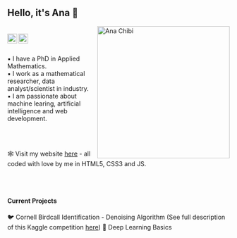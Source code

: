 ## Hello, it's Ana 🖤
<img align="right" alt="Ana Chibi" width="300px" src="https://lh3.googleusercontent.com/76yNTBs2ffLtN4lhVJIRwk_GHYg38Is2jCymnzcYsMT_JLvPCXXEUy_RThoe5eGEoVmoTYMvH6vhspptkyr9xe07n5r1zllraksDCdcoNgxg09mzAyGmB8Dya9gXsZEqbAfs7fHGZLV33a1VEwApgAiXfX9VZtvqIn_47D6IbU-Juy4wGjg3AG1LpHYSAcdIcvL5cQbr-dph8NlNazpoYxsm3dVdC5d0o-vOO_lsXH2Ic3E7g9otZMZDf12E2XNcIw6yyiN3mBy4AWzZZMj_DVoyXUP0tHCz26QFzhMZusA16wNxJCgBik-Ne3ic5QP4vDcRgXn6yhIu2q-IA0Vinafwq_8QXU651qY3ZNp6rojWB33A7zg6FUaQbMuP-ElaknHcDUPePk1a-6tbSibu7faAWJtCF-5LfH-yJCnxere8Vnk8ESm-zyMftPntIalKvEoVEjLbCoxnP8SIioDGie4Pv7BF0HYHRLTqAeGaIPf4w3aVPqvdYHkydfICKWRvTbJ2cy5vyR_ScO59WID-e0GQ7MfAI1PpLDu2_J15JMAQrmyT2ufu4a-qCd6endOyhBaY0LwsEpJE6Yboo_4MDlvyJXPBgbm3uRF80oZG-2LiQla7mtsAZHWRjfHb8a--KF61KmwkgCu7jT5_TBdH8acuGsBIhgLiA3iUucTyWdCtriV39uZ2tdS88uMQsQ8=w602-h909-no?authuser=0" />
<br />
<a href="https://www.linkedin.com/in/ana-rojo-echeburua/">
  <img align="left" alt="Ana's LinkdeIn" width="22px" src="https://cdn.jsdelivr.net/npm/simple-icons@v3/icons/linkedin.svg" />
</a>
<a href="https://twitter.com/arojomaths">
  <img align="left" alt="Ana's Twitter" width="22px" src="https://cdn.jsdelivr.net/npm/simple-icons@v3/icons/twitter.svg" />
</a>
<br />
<br />

▪️ I have a PhD in Applied Mathematics.<br />
▪️ I work as a mathematical researcher, data analyst/scientist in industry.<br />
▪️ I am passionate about machine learing, artificial intelligence and web development.<br />

<br />
<br />

🕸️ Visit my website <a href="https://www.anarojoecheburua.com/">here</a> - all coded with love by me in HTML5, CSS3 and JS.

<br />
<br />

#### Current Projects

🐦 Cornell Birdcall Identification - Denoising Algorithm (See full description of this Kaggle competition <a href="https://www.kaggle.com/c/birdsong-recognition">here</a>)
🧠 Deep Learning Basics

